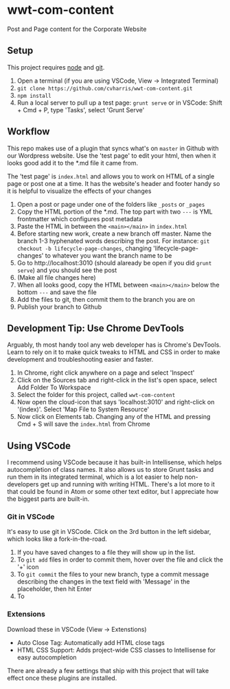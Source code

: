 # wwt-com-content
Post and Page content for the Corporate Website

## Setup
This project requires [node](https://nodejs.org/en/download/) and [git](https://git-scm.com/downloads).

1. Open a terminal (if you are using VSCode, View -> Integrated Terminal)
2. `git clone https://github.com/cvharris/wwt-com-content.git`
3. `npm install`
4. Run a local server to pull up a test page: `grunt serve` or in VSCode: Shift + Cmd + P, type 'Tasks', select 'Grunt Serve'

## Workflow

This repo makes use of a plugin that syncs what's on `master` in Github with our Wordpress website. Use the 'test page' to edit your html, then when it looks good add it to the *.md file it came from.

The 'test page' is `index.html` and allows you to work on HTML of a single page or post one at a time. It has the website's header and footer handy so it is helpful to visualize the effects of your changes

1. Open a post or page under one of the folders like `_posts` or `_pages`
2. Copy the HTML portion of the *.md. The top part with two `---` is YML frontmatter which configures post metadata
3. Paste the HTML in between the `<main></main>` in `index.html`
4. Before starting new work, create a new branch off master. Name the branch 1-3 hyphenated words describing the post. For instance: `git checkout -b lifecycle-page-changes`, changing 'lifecycle-page-changes' to whatever you want the branch name to be
5. Go to http://localhost:3010 (should alaready be open if you did `grunt serve`) and you should see the post
6. (Make all file changes here)
7. When all looks good, copy the HTML between `<main></main>` below the bottom `---` and save the file
8. Add the files to git, then commit them to the branch you are on
9. Publish your branch to Github 

## Development Tip: Use Chrome DevTools

Arguably, th most handy tool any web developer has is Chrome's DevTools. Learn to rely on it to make quick tweaks to HTML and CSS in order to make development and troubleshooting easier and faster.

1. In Chrome, right click anywhere on a page and select 'Inspect'
2. Click on the Sources tab and right-click in the list's open space, select Add Folder To Workspace
3. Select the folder for this project, called `wwt-com-content`
4. Now open the cloud-icon that says 'localhost:3010' and right-click on '(index)'. Select 'Map File to System Resource'
5. Now click on Elements tab. Changing any of the HTML and pressing Cmd + S will save the `index.html` from Chrome

## Using VSCode

I recommend using VSCode because it has built-in Intellisense, which helps autocompletion of class names. It also allows us to store Grunt tasks and run them in its integrated terminal, which is a lot easier to help non-developers get up and running with writing HTML. There's a lot more to it that could be found in Atom or some other text editor, but I appreciate how the biggest parts are built-in.

### Git in VSCode

It's easy to use git in VSCode. Click on the 3rd button in the left sidebar, which looks like a fork-in-the-road.

1. If you have saved changes to a file they will show up in the list.
2. To `git add` files in order to commit them, hover over the file and click the '+' icon
3. To `git commit` the files to your new branch, type a commit message describing the changes in the text field with 'Message' in the placeholder, then hit Enter
4. To 

### Extensions

Download these in VSCode (View -> Extenstions)
- Auto Close Tag: Automatically add HTML close tags
- HTML CSS Support: Adds project-wide CSS classes to Intellisense for easy autocompletion

There are already a few settings that ship with this project that will take effect once these plugins are installed.